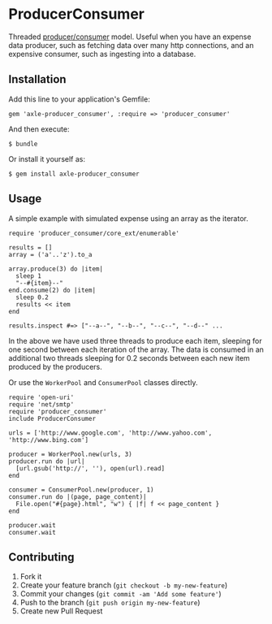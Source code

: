 # ProducerConsumer

Threaded [producer/consumer](http://en.wikipedia.org/wiki/Producer-consumer_problem) model. Useful when you have an expense data producer, such as fetching data over many http connections, and an expensive consumer, such as ingesting into a database.

## Installation

Add this line to your application's Gemfile:

    gem 'axle-producer_consumer', :require => 'producer_consumer'

And then execute:

    $ bundle

Or install it yourself as:

    $ gem install axle-producer_consumer

## Usage

A simple example with simulated expense using an array as the iterator.

    require 'producer_consumer/core_ext/enumerable'

    results = []
    array = ('a'..'z').to_a

    array.produce(3) do |item|
      sleep 1
      "--#{item}--"
    end.consume(2) do |item|
      sleep 0.2
      results << item
    end

    results.inspect #=> ["--a--", "--b--", "--c--", "--d--" ...

In the above we have used three threads to produce each item, sleeping for one second between each iteration of the array. The data is consumed in an additional two threads sleeping for 0.2 seconds between each new item produced by the producers.

Or use the `WorkerPool` and `ConsumerPool` classes directly.

    require 'open-uri'
    require 'net/smtp'
    require 'producer_consumer'
    include ProducerConsumer

    urls = ['http://www.google.com', 'http://www.yahoo.com', 'http://www.bing.com']

    producer = WorkerPool.new(urls, 3)
    producer.run do |url|
      [url.gsub('http://', ''), open(url).read]
    end

    consumer = ConsumerPool.new(producer, 1)
    consumer.run do |(page, page_content)|
      File.open("#{page}.html", "w") { |f| f << page_content }
    end

    producer.wait
    consumer.wait

## Contributing

1. Fork it
2. Create your feature branch (`git checkout -b my-new-feature`)
3. Commit your changes (`git commit -am 'Add some feature'`)
4. Push to the branch (`git push origin my-new-feature`)
5. Create new Pull Request
